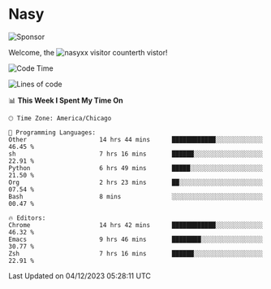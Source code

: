# Nasy

<!--
<p align="center">
<img height="200" src="https://github-readme-stats.vercel.app/api?username=nasyxx&count_private=true&show_icons=true&theme=dracula&include_all_commits=true"/>
<img height="200" src="https://github-readme-stats.vercel.app/api/top-langs/?username=nasyxx&theme=dracula&hide=html,jupyter+notebook&count_private=true&show_icons=true"/>
</p>

  
----------------
-->

![Sponsor](https://img.shields.io/static/v1.svg?label=Sponsor&message=%E2%9D%A4&logo=GitHub&style=flat&color=pink)
 
Welcome, the ![nasyxx visitor counter](https://count.getloli.com/get/@nasyxx?theme=rule34)th vistor!
 
<!--START_SECTION:waka-->
![Code Time](http://img.shields.io/badge/Code%20Time-4%2C048%20hrs%2024%20mins-blue)

![Lines of code](https://img.shields.io/badge/From%20Hello%20World%20I%27ve%20Written-6.3%20million%20lines%20of%20code-blue)

📊 **This Week I Spent My Time On** 

```text
🕑︎ Time Zone: America/Chicago

💬 Programming Languages: 
Other                    14 hrs 44 mins      ████████████░░░░░░░░░░░░░   46.45 % 
sh                       7 hrs 16 mins       ██████░░░░░░░░░░░░░░░░░░░   22.91 % 
Python                   6 hrs 49 mins       █████░░░░░░░░░░░░░░░░░░░░   21.50 % 
Org                      2 hrs 23 mins       ██░░░░░░░░░░░░░░░░░░░░░░░   07.54 % 
Bash                     8 mins              ░░░░░░░░░░░░░░░░░░░░░░░░░   00.47 % 

🔥 Editors: 
Chrome                   14 hrs 42 mins      ████████████░░░░░░░░░░░░░   46.32 % 
Emacs                    9 hrs 46 mins       ████████░░░░░░░░░░░░░░░░░   30.77 % 
Zsh                      7 hrs 16 mins       ██████░░░░░░░░░░░░░░░░░░░   22.91 % 
```


 Last Updated on 04/12/2023 05:28:11 UTC
<!--END_SECTION:waka-->

<!-- ![visitors](https://visitor-badge.laobi.icu/badge?page_id=nasyxx.nasyxx) -->
